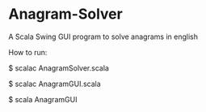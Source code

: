 Anagram-Solver
==============

A Scala Swing GUI program to solve anagrams in english


How to run:

$ scalac AnagramSolver.scala

$ scalac AnagramGUI.scala

$ scala AnagramGUI


